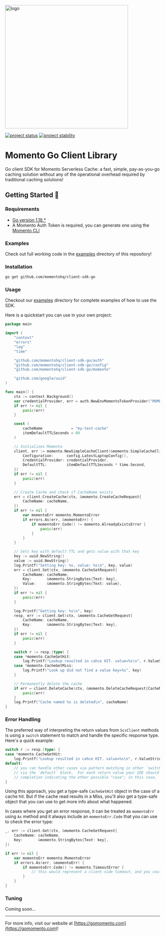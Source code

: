 <head>
  <meta name="Momento Go Client Library Documentation" content="Go client software development kit for Momento Serverless Cache">
</head>
<img src="https://docs.momentohq.com/img/logo.svg" alt="logo" width="400"/>

[![project status](https://momentohq.github.io/standards-and-practices/badges/project-status-official.svg)](https://github.com/momentohq/standards-and-practices/blob/main/docs/momento-on-github.md)
[![project stability](https://momentohq.github.io/standards-and-practices/badges/project-stability-alpha.svg)](https://github.com/momentohq/standards-and-practices/blob/main/docs/momento-on-github.md) 

# Momento Go Client Library


Go client SDK for Momento Serverless Cache: a fast, simple, pay-as-you-go caching solution without
any of the operational overhead required by traditional caching solutions!



## Getting Started :running:

### Requirements

- [Go version 1.18.\*](https://go.dev/dl/)
- A Momento Auth Token is required, you can generate one using
  the [Momento CLI](https://github.com/momentohq/momento-cli)

### Examples

Check out full working code in the [examples](./examples/README.md) directory of this repository!

### Installation

```bash
go get github.com/momentohq/client-sdk-go
```

### Usage

Checkout our [examples](./examples/README.md) directory for complete examples of how to use the SDK.

Here is a quickstart you can use in your own project:

```go
package main

import (
	"context"
	"errors"
	"log"
	"time"

	"github.com/momentohq/client-sdk-go/auth"
	"github.com/momentohq/client-sdk-go/config"
	"github.com/momentohq/client-sdk-go/momento"

	"github.com/google/uuid"
)

func main() {
	ctx := context.Background()
	var credentialProvider, err = auth.NewEnvMomentoTokenProvider("MOMENTO_AUTH_TOKEN")
	if err != nil {
		panic(err)
	}

	const (
		cacheName             = "my-test-cache"
		itemDefaultTTLSeconds = 60
	)

	// Initializes Momento
	client, err := momento.NewSimpleCacheClient(&momento.SimpleCacheClientProps{
		Configuration:      config.LatestLaptopConfig(),
		CredentialProvider: credentialProvider,
		DefaultTTL:         itemDefaultTTLSeconds * time.Second,
	})
	if err != nil {
		panic(err)
	}

	// Create Cache and check if CacheName exists
	err = client.CreateCache(ctx, &momento.CreateCacheRequest{
		CacheName: cacheName,
	})
	if err != nil {
		var momentoErr momento.MomentoError
		if errors.As(err, &momentoErr) {
			if momentoErr.Code() != momento.AlreadyExistsError {
				panic(err)
			}
		}
	}

	// Sets key with default TTL and gets value with that key
	key := uuid.NewString()
	value := uuid.NewString()
	log.Printf("Setting key: %s, value: %s\n", key, value)
	err = client.Set(ctx, &momento.CacheSetRequest{
		CacheName: cacheName,
		Key:       &momento.StringBytes{Text: key},
		Value:     &momento.StringBytes{Text: value},
	})
	if err != nil {
		panic(err)
	}

	log.Printf("Getting key: %s\n", key)
	resp, err := client.Get(ctx, &momento.CacheGetRequest{
		CacheName: cacheName,
		Key:       &momento.StringBytes{Text: key},
	})
	if err != nil {
		panic(err)
	}

	switch r := resp.(type) {
	case *momento.CacheGetHit:
		log.Printf("Lookup resulted in cahce HIT. value=%s\n", r.ValueString())
	case *momento.CacheGetMiss:
		log.Printf("Look up did not find a value key=%s", key)
	}

	// Permanently delete the cache
	if err = client.DeleteCache(ctx, &momento.DeleteCacheRequest{CacheName: cacheName}); err != nil {
		panic(err)
	}
	log.Printf("Cache named %s is deleted\n", cacheName)
}

```

### Error Handling

The preferred way of interpreting the return values from `ScsClient` methods is using a `switch` statement to match and handle the specific response type. 
Here's a quick example:

```go
switch r := resp.(type) {
case *momento.CacheGetHit:
    log.Printf("Lookup resulted in cahce HIT. value=%s\n", r.ValueString())
default: 
    // you can handle other cases via pattern matching in other `switch case`, or a default case
    // via the `default` block.  For each return value your IDE should be able to give you code 
    // completion indicating the other possible "case"; in this case, `*momento.CacheGetMiss`.
}
```

Using this approach, you get a type-safe `CacheGetHit` object in the case of a cache hit. 
But if the cache read results in a Miss, you'll also get a type-safe object that you can use to get more info about what happened.

In cases where you get an error response, it can be treated as `momentoErr` using `As` method and it always include an `momentoErr.Code` that you can use to check the error type:

```go
_, err := client.Get(ctx, &momento.CacheGetRequest{
    CacheName: cacheName,
    Key:       &momento.StringBytes{Text: key},
})

if err != nil {
    var momentoErr momento.MomentoError
    if errors.As(err, &momentoErr) {
        if momentoErr.Code() != momento.TimeoutError {
            // this would represent a client-side timeout, and you could fall back to your original data source
        }
    }
}
```

### Tuning

Coming soon...

----------------------------------------------------------------------------------------
For more info, visit our website at [https://gomomento.com](https://gomomento.com)!
